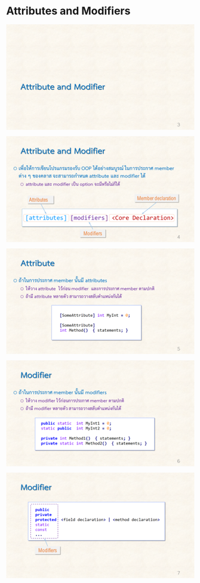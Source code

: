 # Attributes and Modifiers #

![](./Slides/CSharp-Class-part-2/Slide3.PNG)

![](./Slides/CSharp-Class-part-2/Slide4.PNG)

![](./Slides/CSharp-Class-part-2/Slide5.PNG)

![](./Slides/CSharp-Class-part-2/Slide6.PNG)

![](./Slides/CSharp-Class-part-2/Slide7.PNG)
